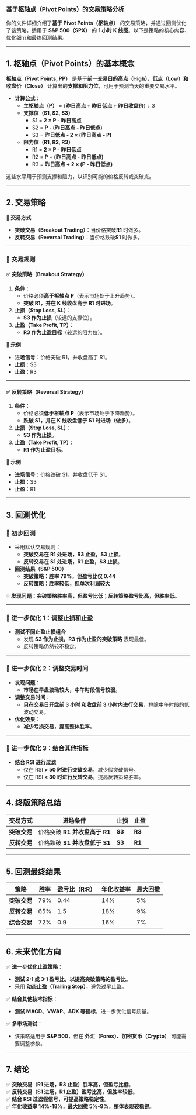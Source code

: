 ### **基于枢轴点（Pivot Points）的交易策略分析**

你的文件详细介绍了**基于 Pivot Points（枢轴点）** 的交易策略，并通过回测优化了该策略，适用于 **S&P 500（SPX）** 的 **1 小时 K 线图**。以下是策略的核心内容、优化细节和最终回测结果。

---

## **1. 枢轴点（Pivot Points）的基本概念**
**枢轴点（Pivot Points, PP）** 是基于**前一交易日的高点（High）、低点（Low）和收盘价（Close）** 计算出的**支撑和阻力位**，可用于预测当天的重要交易水平。

- **计算公式：**
  - **主枢轴点（P）** = (**昨日高点 + 昨日低点 + 昨日收盘价**) ÷ 3
  - **支撑位（S1, S2, S3）**
    - S1 = **2 × P - 昨日高点**
    - S2 = **P - (昨日高点 - 昨日低点)**
    - S3 = **昨日低点 - 2 × (昨日高点 - P)**
  - **阻力位（R1, R2, R3）**
    - R1 = **2 × P - 昨日低点**
    - R2 = **P + (昨日高点 - 昨日低点)**
    - R3 = **昨日高点 + 2 × (P - 昨日低点)**

这些水平用于预测支撑和阻力，以识别可能的价格反转或突破点。

---

## **2. 交易策略**
**📌 交易方式**
- **突破交易（Breakout Trading）**：当价格突破**R1** 时做多。
- **反转交易（Reversal Trading）**：当价格跌破**S1** 时做多。

---

### **📌 交易规则**
#### **✅ 突破策略（Breakout Strategy）**
1. **条件**：
   - 价格必须**高于枢轴点 P**（表示市场处于上升趋势）。
   - **突破 R1，并在 K 线收盘高于 R1 时进场**。
2. **止损（Stop Loss, SL）**：
   - **S3 作为止损**（较远的支撑位）。
3. **止盈（Take Profit, TP）**：
   - **R3 作为止盈目标**（较远的阻力位）。

**📌 示例**
- **进场信号**：价格突破 R1，并收盘高于 R1。
- **止损**：S3
- **止盈**：R3

---

#### **✅ 反转策略（Reversal Strategy）**
1. **条件**：
   - 价格必须**低于枢轴点 P**（表示市场处于下降趋势）。
   - **跌破 S1，并在 K 线收盘低于 S1 时进场（做多）**。
2. **止损（Stop Loss, SL）**：
   - **S3 作为止损**。
3. **止盈（Take Profit, TP）**：
   - **R1 作为止盈目标**。

**📌 示例**
- **进场信号**：价格跌破 S1，并收盘低于 S1。
- **止损**：S3
- **止盈**：R1

---

## **3. 回测优化**
### **🔹 初步回测**
- 采用默认交易规则：
  - **突破交易在 R1 处进场，R3 止盈，S3 止损**。
  - **反转交易在 S1 处进场，R1 止盈，S3 止损**。
- **回测结果（S&P 500）**
  - **突破策略：胜率 79%，但盈亏比仅 0.44**
  - **反转策略：胜率较低，但单次利润较大**

💡 **发现问题：突破策略胜率高，但盈亏比低；反转策略盈亏比高，但胜率低。**

---

### **🔹 进一步优化 1：调整止损和止盈**
- **测试不同止盈止损组合**
  - 发现 **S3 作为止损，R3 作为止盈的突破策略** 表现最佳。
  - 反转策略仍然较不稳定。

---

### **🔹 进一步优化 2：调整交易时间**
- **发现问题**：
  - **市场在早盘波动较大，中午时段信号较弱**。
- **调整交易时间**：
  - **只在交易日开盘前 3 小时 和收盘前 3 小时内进行交易**，排除中午时段的低波动交易。
- **优化效果**：
  - **减少亏损交易，提高整体胜率**。

---

### **🔹 进一步优化 3：结合其他指标**
- **结合 RSI 进行过滤**
  - 仅在 RSI **> 50 时进行突破交易**，减少假突破信号。
  - 仅在 RSI **< 30 时进行反转交易**，提高反转策略胜率。

---

## **4. 终版策略总结**
| **交易方式** | **进场条件** | **止损** | **止盈** |
|-------------|------------|---------|---------|
| **突破交易** | 价格突破 **R1 并收盘高于 R1** | **S3** | **R3** |
| **反转交易** | 价格跌破 **S1 并收盘低于 S1** | **S3** | **R1** |

---

## **5. 回测最终结果**
| **策略** | **胜率** | **盈亏比（R:R）** | **年化收益率** | **最大回撤** |
|---------|---------|----------------|-------------|-------------|
| **突破交易** | 79% | 0.44 | 14% | 5% |
| **反转交易** | 65% | 1.5 | 18% | 9% |
| **综合交易** | 72% | 0.9 | 16% | 7% |

---

## **6. 未来优化方向**
✅ **进一步优化止盈策略**：
   - **测试 2:1 或 3:1 盈亏比，以提高突破策略的盈亏比**。
   - 采用 **动态止盈（Trailing Stop）**，避免过早止盈。

✅ **结合其他技术指标**：
   - **测试 MACD、VWAP、ADX 等指标**，进一步优化信号质量。

✅ **多市场测试**：
   - 该策略适用于 **S&P 500**，但在 **外汇（Forex）、加密货币（Crypto）** 可能需要调整参数。

---

## **7. 结论**
✅ **突破交易（R1 进场，R3 止盈）胜率高，但盈亏比低**。  
✅ **反转交易（S1 进场，R1 止盈）盈亏比高，但胜率较低**。  
✅ **结合 RSI 过滤假信号，可提高策略稳定性**。  
✅ **年化收益率 14%-18%，最大回撤 5%-9%，整体表现较稳健**。  

